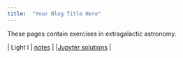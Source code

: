 ```yaml
---
title:  "Your Blog Title Here"
---
```


These pages contain exercises in extragalactic astronomy. 

| Light I | [notes](pdf/light-1.pdf) | |[Jupyter solutions](https://nbviewer.jupyter.org/github/blanton144/exex/blob/master/docs/notebooks/light-1.ipynb) |

